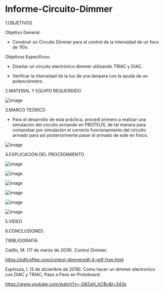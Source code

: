 # Informe-Circuito-Dimmer

1.OBJETIVOS

Objetivo General:

* Construir un Circuito Dimmer para el control de la intensidad de un foco de 110v. 

Objetivos Especificos:

* Diseñar un circuito electrónico dimmer utilizando TRIAC y DIAC.

* Verificar la intensidad de la luz de una lámpara con la ayuda de un potenciómetro. 

2.MATERIAL Y EQUIPO REQUERDIDO

![image](https://user-images.githubusercontent.com/93733175/150828147-feb3338c-3477-49f0-872e-4ba223f1218d.png)

3.MARCO TEÓRICO

* Para el desarrollo de esta práctica, procedí primero a realizar una simulación del circuito armando en PROTEUS, de tal manera para comprobar por simulación el correcto funcionamiento del circuito armado para así posteriormente pasar el armado de este en físico.

![image](https://user-images.githubusercontent.com/93733175/150729828-678388e3-3773-4f21-92e9-5786cb82016a.png)

4.EXPLICACIÓN DEL PROCEDIMIENTO

![image](https://user-images.githubusercontent.com/93733175/150804115-44be77b7-154a-4933-be47-44be4099235a.png)

![image](https://user-images.githubusercontent.com/93733175/150804406-67702100-4b07-4a19-bb07-6debbfcf38de.png)

![image](https://user-images.githubusercontent.com/93733175/150906295-19b2469a-a038-4f1a-aa92-8e30ce85d490.png)

![image](https://user-images.githubusercontent.com/93733175/150906318-5f45a93f-7782-442c-b487-c91ebae309dc.png)

![image](https://user-images.githubusercontent.com/93733175/150906332-741c73aa-e005-4c18-b2c8-9a54c2490bf6.png)

![image](https://user-images.githubusercontent.com/93733175/150906341-9d9a7d21-53c9-4d50-9738-8f89af7a8025.png)


5.VIDEO

6.CONCLUSIONES

7.BIBLIOGRAFÍA

Catillo, M. (17 de marzo de 2016). Control Dimmer.

https://pdfcoffee.com/control-dimmerpdf-4-pdf-free.html

Espinoza, I. (5 de diciembre de 2018). Como hacer un dimmer electronico con DIAC y TRIAC, Paso a Paso en Protoboard.

https://www.youtube.com/watch?v=-Q6ZaH_hCBc&t=343s


